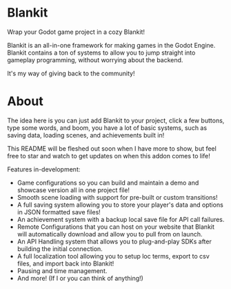 # Blankit

Wrap your Godot game project in a cozy Blankit!

Blankit is an all-in-one framework for making games in the Godot Engine. Blankit contains a ton of systems to allow you to jump straight into gameplay programming, without worrying about the backend.

It's my way of giving back to the community!

# About

The idea here is you can just add Blankit to your project, click a few buttons, type some words, and boom, you have a lot of basic systems, such as saving data, loading scenes, and achievements built in!

This README will be fleshed out soon when I have more to show, but feel free to star and watch to get updates on when this addon comes to life!

Features in-development:

- Game configurations so you can build and maintain a demo and showcase version all in one project file!
- Smooth scene loading with support for pre-built or custom transitions!
- A full saving system allowing you to store your player's data and options in JSON formatted save files!
- An achievement system with a backup local save file for API call failures.
- Remote Configurations that you can host on your website that Blankit will automatically download and allow you to pull from on launch.
- An API Handling system that allows you to plug-and-play SDKs after building the initial connection.
- A full localization tool allowing you to setup loc terms, export to csv files, and import back into Blankit!
- Pausing and time management.
- And more! (If I or you can think of anything!)
